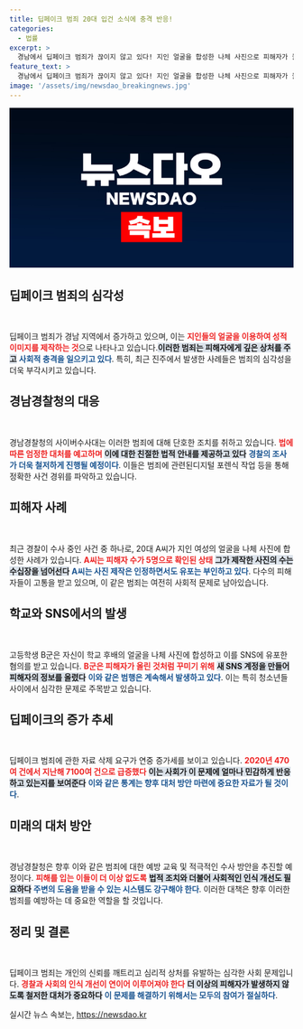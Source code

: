 ```yaml
---
title: 딥페이크 범죄 20대 입건 소식에 충격 반응!
categories:
  - 법률
excerpt: >
  경남에서 딥페이크 범죄가 끊이지 않고 있다! 지인 얼굴을 합성한 나체 사진으로 피해자가 늘고 있는 가운데, 경찰의 엄정한 수사가 시작된다.
feature_text: >
  경남에서 딥페이크 범죄가 끊이지 않고 있다! 지인 얼굴을 합성한 나체 사진으로 피해자가 늘고 있는 가운데, 경찰의 엄정한 수사가 시작된다.
image: '/assets/img/newsdao_breakingnews.jpg'
---
```


<p><img src="/assets/img/newsdao_breakingnews.jpg" alt="ontimetimes 속보" /></p>

<h2 data-ke-size="size26">딥페이크 범죄의 심각성</h2>

<p data-ke-size="size16">&nbsp;</p>

<p>딥페이크 범죄가 경남 지역에서 증가하고 있으며, 이는 <b><span style="color: #ee2323;">지인들의 얼굴을 이용하여 성적 이미지를 제작하는 것</span></b>으로 나타나고 있습니다.<b><span style="background-color: #21538527;">이러한 범죄는 피해자에게 깊은 상처를 주고</span></b> <b><span style="color: #1a5490;">사회적 충격을 일으키고 있다</span></b>. 특히, 최근 진주에서 발생한 사례들은 범죄의 심각성을 더욱 부각시키고 있습니다. </p>

<h2 data-ke-size="size26">경남경찰청의 대응</h2>

<p data-ke-size="size16">&nbsp;</p>

<p>경남경찰청의 사이버수사대는 이러한 범죄에 대해 단호한 조치를 취하고 있습니다. <b><span style="color: #ee2323;">법에 따른 엄정한 대처를 예고하며</span></b> <b><span style="background-color: #21538527;">이에 대한 친절한 법적 안내를 제공하고 있다</span></b> <b><span style="color: #1a5490;">경찰의 조사가 더욱 철저하게 진행될 예정이다</span></b>. 이들은 범죄에 관련된디지털 포렌식 작업 등을 통해 정확한 사건 경위를 파악하고 있습니다. </p>

<h2 data-ke-size="size26">피해자 사례</h2>

<p data-ke-size="size16">&nbsp;</p>

<p>최근 경찰이 수사 중인 사건 중 하나로, 20대 A씨가 지인 여성의 얼굴을 나체 사진에 합성한 사례가 있습니다. <b><span style="color: #ee2323;">A씨는 피해자 수가 5명으로 확인된 상태</span></b> <b><span style="background-color: #21538527;">그가 제작한 사진의 수는 수십장을 넘어선다</span></b> <b><span style="color: #1a5490;">A씨는 사진 제작은 인정하면서도 유포는 부인하고 있다</span></b>. 다수의 피해자들이 고통을 받고 있으며, 이 같은 범죄는 여전히 사회적 문제로 남아있습니다.</p>

<h2 data-ke-size="size26">학교와 SNS에서의 발생</h2>

<p data-ke-size="size16">&nbsp;</p>

<p>고등학생 B군은 자신이 학교 후배의 얼굴을 나체 사진에 합성하고 이를 SNS에 유포한 혐의를 받고 있습니다. <b><span style="color: #ee2323;">B군은 피해자가 올린 것처럼 꾸미기 위해</span></b> <b><span style="background-color: #21538527;">새 SNS 계정을 만들어 피해자의 정보를 올렸다</span></b> <b><span style="color: #1a5490;">이와 같은 범행은 계속해서 발생하고 있다</span></b>. 이는 특히 청소년들 사이에서 심각한 문제로 주목받고 있습니다.</p>

<h2 data-ke-size="size26">딥페이크의 증가 추세</h2>

<p data-ke-size="size16">&nbsp;</p>

<p>딥페이크 범죄에 관한 자료 삭제 요구가 연중 증가세를 보이고 있습니다. <b><span style="color: #ee2323;">2020년 470여 건에서 지난해 7100여 건으로 급증했다</span></b> <b><span style="background-color: #21538527;">이는 사회가 이 문제에 얼마나 민감하게 반응하고 있는지를 보여준다</span></b> <b><span style="color: #1a5490;">이와 같은 통계는 향후 대처 방안 마련에 중요한 자료가 될 것이다</span></b>. </p>

<h2 data-ke-size="size26">미래의 대처 방안</h2>

<p data-ke-size="size16">&nbsp;</p>

<p>경남경찰청은 향후 이와 같은 범죄에 대한 예방 교육 및 적극적인 수사 방안을 추진할 예정이다. <b><span style="color: #ee2323;">피해를 입는 이들이 더 이상 없도록</span></b> <b><span style="background-color: #21538527;">법적 조치와 더불어 사회적인 인식 개선도 필요하다</span></b> <b><span style="color: #1a5490;">주변의 도움을 받을 수 있는 시스템도 강구해야 한다</span></b>. 이러한 대책은 향후 이러한 범죄를 예방하는 데 중요한 역할을 할 것입니다. </p>

<h2 data-ke-size="size26">정리 및 결론</h2>

<p data-ke-size="size16">&nbsp;</p>

<p>딥페이크 범죄는 개인의 신뢰를 깨트리고 심리적 상처를 유발하는 심각한 사회 문제입니다. <b><span style="color: #ee2323;">경찰과 사회의 인식 개선이 연이어 이루어져야 한다</span></b> <b><span style="background-color: #21538527;">더 이상의 피해자가 발생하지 않도록 철저한 대처가 중요하다</span></b> <b><span style="color: #1a5490;"> 이 문제를 해결하기 위해서는 모두의 참여가 절실하다</span></b>. </p>
실시간 뉴스 속보는, <a href="https://newsdao.kr" rel="dofollow">https://newsdao.kr</a>


